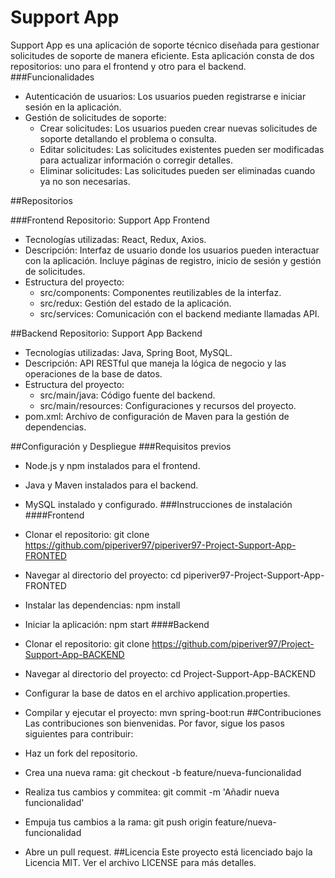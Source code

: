 # Support App

Support App es una aplicación de soporte técnico diseñada para gestionar solicitudes de soporte de manera eficiente. Esta aplicación consta de dos repositorios: uno para el frontend y otro para el backend.
###Funcionalidades
- Autenticación de usuarios: Los usuarios pueden registrarse e iniciar sesión en la aplicación.
- Gestión de solicitudes de soporte:
    - Crear solicitudes: Los usuarios pueden crear nuevas solicitudes de soporte detallando el problema o consulta.
    -  Editar solicitudes: Las solicitudes existentes pueden ser modificadas para actualizar información o corregir detalles.
    -  Eliminar solicitudes: Las solicitudes pueden ser eliminadas cuando ya no son necesarias.

##Repositorios

###Frontend
Repositorio: Support App Frontend

- Tecnologías utilizadas: React, Redux, Axios.
- Descripción: Interfaz de usuario donde los usuarios pueden interactuar con la aplicación. Incluye páginas de registro, inicio de sesión y gestión de solicitudes.
- Estructura del proyecto:
  -  src/components: Componentes reutilizables de la interfaz.
  -   src/redux: Gestión del estado de la aplicación.
  - src/services: Comunicación con el backend mediante llamadas API.

##Backend
Repositorio: Support App Backend

- Tecnologías utilizadas: Java, Spring Boot, MySQL.
- Descripción: API RESTful que maneja la lógica de negocio y las operaciones de la base de datos.
- Estructura del proyecto:
  -  src/main/java: Código fuente del backend.
  -  src/main/resources: Configuraciones y recursos del proyecto.
 -  pom.xml: Archivo de configuración de Maven para la gestión de dependencias.
 
 ##Configuración y Despliegue
###Requisitos previos
- Node.js y npm instalados para el frontend.
- Java y Maven instalados para el backend.
- MySQL instalado y configurado.
###Instrucciones de instalación
####Frontend
-  Clonar el repositorio: git clone https://github.com/piperiver97/piperiver97-Project-Support-App-FRONTED
- Navegar al directorio del proyecto: cd piperiver97-Project-Support-App-FRONTED
- Instalar las dependencias: npm install
- Iniciar la aplicación: npm start
####Backend
- Clonar el repositorio: git clone https://github.com/piperiver97/Project-Support-App-BACKEND
- Navegar al directorio del proyecto: cd Project-Support-App-BACKEND
- Configurar la base de datos en el archivo application.properties.
- Compilar y ejecutar el proyecto: mvn spring-boot:run
##Contribuciones
Las contribuciones son bienvenidas. Por favor, sigue los pasos siguientes para contribuir:

 - Haz un fork del repositorio.
 - Crea una nueva rama: git checkout -b feature/nueva-funcionalidad
 - Realiza tus cambios y commitea: git commit -m 'Añadir nueva funcionalidad'
 -  Empuja tus cambios a la rama: git push origin feature/nueva-funcionalidad
 - Abre un pull request.
##Licencia
Este proyecto está licenciado bajo la Licencia MIT. Ver el archivo LICENSE para más detalles.

